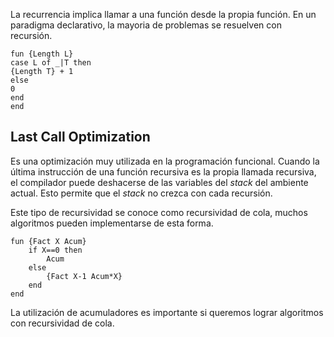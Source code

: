 La recurrencia implica llamar a una función desde la propia función. En un paradigma declarativo, la mayoria de problemas se resuelven con recursión.

```Oz
fun {Length L}
case L of _|T then
{Length T} + 1
else
0
end
end

```

## Last Call Optimization

Es una optimización muy utilizada en la programación funcional. Cuando la última instrucción de una función recursiva es la propia llamada recursiva, el compilador puede deshacerse de las variables del *stack* del ambiente actual. Esto permite que el *stack* no crezca con cada recursión.

Este tipo de recursividad se conoce como recursividad de cola, muchos algoritmos pueden implementarse de esta forma.

```Oz
fun {Fact X Acum}
	if X==0 then 
		Acum
	else
		{Fact X-1 Acum*X}
	end
end
```

La utilización de acumuladores es importante si queremos lograr algoritmos con recursividad de cola.
